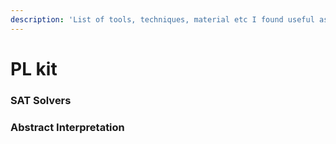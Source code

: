 ```yaml
---
description: 'List of tools, techniques, material etc I found useful as a PL researcher'
---
```


# PL kit

### SAT Solvers

### Abstract Interpretation



